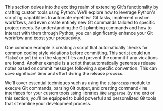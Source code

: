 This section delves into the exciting realm of extending Git's functionality by crafting custom tools using Python. We'll explore how to leverage Python's scripting capabilities to automate repetitive Git tasks, implement custom workflows, and even create entirely new Git commands tailored to specific project needs. By understanding the Git plumbing commands and how to interact with them through Python, you can significantly enhance your Git workflow and boost your productivity.

One common example is creating a script that automatically checks for common coding style violations before committing. This script could run `flake8` or `pylint` on the staged files and prevent the commit if any violations are found. Another example is a script that automatically generates release notes based on commit messages following a specific convention. This can save significant time and effort during the release process.

We'll cover essential techniques such as using the `subprocess` module to execute Git commands, parsing Git output, and creating command-line interfaces for your custom tools using libraries like `argparse`. By the end of this section, you'll be equipped to build powerful and personalized Git tools that streamline your development process.
